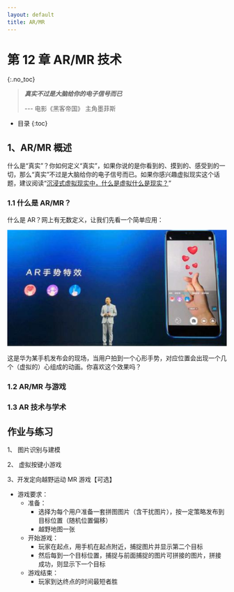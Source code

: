 ```yaml
---
layout: default
title: AR/MR
---
```


# 第 12 章 AR/MR 技术
{:.no_toc}

> **_真实不过是大脑给你的电子信号而已_**  
>   
> --- 电影《黑客帝国》 主角墨菲斯

* 目录
{:toc}

## 1、AR/MR 概述

什么是“真实”？你如何定义“真实”，如果你说的是你看到的、摸到的、感受到的一切，那么“真实”不过是大脑给你的电子信号而已。如果你感兴趣虚拟现实这个话题，建议阅读“[沉浸式虚拟现实中，什么是虚拟什么是现实？](http://tech.sina.com.cn/zl/post/detail/it/2016-03-31/pid_8505592.htm)”

### 1.1 什么是 AR/MR？

什么是 AR？网上有无数定义，让我们先看一个简单应用：

![](images/ch12/ar-take-photo.png)

这是华为某手机发布会的现场，当用户拍到一个心形手势，对应位置会出现一个几个（虚拟的）心组成的动画。你喜欢这个效果吗？

### 1.2 AR/MR 与游戏


### 1.3 AR 技术与学术


## 作业与练习

1、 图片识别与建模

2、 虚拟按键小游戏

3、开发定向越野运动 MR 游戏【可选】

* 游戏要求：
    - 准备：
        - 选择为每个用户准备一套拼图图片（含干扰图片），按一定策略发布到目标位置（随机位置偏移）
        - 越野地图一张
    - 开始游戏：
        - 玩家在起点，用手机在起点附近，捕捉图片并显示第二个目标
        - 然后每到一个目标位置，捕捉与前面捕捉的图片可拼接的图片，拼接成功，则显示下一个目标
    - 游戏结束：
        - 玩家到达终点的时间最短者胜


